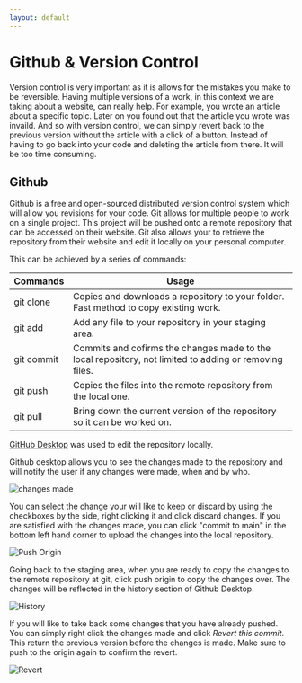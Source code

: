 ```yaml
---
layout: default
---
```


# Github & Version Control
Version control is very important as it is allows for the mistakes you make to be reversible. Having multiple versions of a work, in this context we are taking about a website, can really help.
For example, you wrote an article about a specific topic. Later on you found out that the article you wrote was invaild. And so with version control, we can simply revert back to the previous version without the article with a click of a button. Instead of having to go back into your code and deleting the article from there. It will be too time consuming.

## Github
Github is a free and open-sourced distributed version control system which will allow you revisions for your code. Git allows for multiple people to work on a single project. This project will be pushed onto a remote repository that can be accessed on their website. Git also allows your to retrieve the repository from their website and edit it locally on your personal computer.

This can be achieved by a series of commands:

|Commands |Usage |
|-------|-------|
|git clone|Copies and downloads a repository to your folder. Fast method to copy existing work.|
|git add|Add any file to your repository in your staging area.|
|git commit|Commits and cofirms the changes made to the local repository, not limited to adding or removing files.|
|git push|Copies the files into the remote repository from the local one.|
|git pull|Bring down the current version of the repository so it can be worked on.|

[GitHub Desktop](https://desktop.github.com/) was used to edit the repository locally.

Github desktop allows you to see the changes made to the repository and will notify the user if any changes were made, when and by who.

![changes made](changes.jpeg)

You can select the change your will like to keep or discard by using the checkboxes by the side, right clicking it and click discard changes. If you are satisfied with the changes made, you can click "commit to main" in the bottom left hand corner to upload the changes into the local repository.

![Push Origin](push.jpeg)

Going back to the staging area, when you are ready to copy the changes to the remote repository at git, click push origin to copy the changes over. The changes will be reflected in the history section of Github Desktop.

![History](history.jpeg)

If you will like to take back some changes that you have already pushed. You can simply right click the changes made and click *Revert this commit*. This return the previous version before the changes is made. Make sure to push to the origin again to confirm the revert.

![Revert](revert.jpeg)
